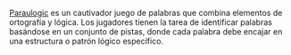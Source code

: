<a href="https://paraulogic.net/">Paraulogic</a> es un cautivador juego de palabras que combina elementos de ortografía y lógica. Los jugadores tienen la tarea de identificar palabras basándose en un conjunto de pistas, donde cada palabra debe encajar en una estructura o patrón lógico específico.
